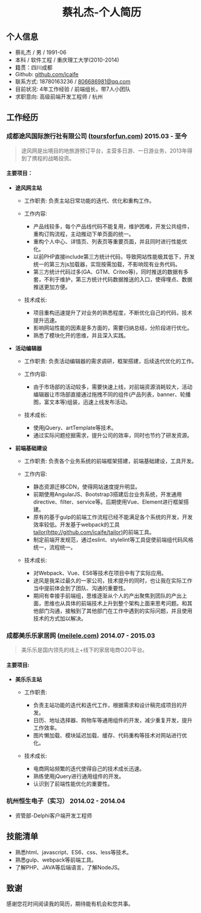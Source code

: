 # <center>蔡礼杰-个人简历</center>

## 个人信息

- 蔡礼杰 / 男 / 1991-06
- 本科 / 软件工程 / 重庆理工大学(2010-2014)
- 籍贯：四川成都
- Github: [github.com/icaife](http://github.com/icaife)
- 联系方式: 18780163236 / 806686981@qq.com
- 目前状况: 4年工作经验 / 前端组长，带7人小团队
- 求职意向: 高级前端开发工程师 / 杭州

## 工作经历

### 成都途风国际旅行社有限公司 ([toursforfun.com](http://toursforfun.com)) 2015.03 - 至今

> 途风网是出境目的地旅游预订平台，主营多日游、一日游业务，2013年得到了携程的战略投资。

#### 主要项目：
- **途风网主站** 

   - 工作职责: 负责主站日常功能的迭代、优化和重构工作。
    
   - 工作内容:   
        - 产品线较多，每个产品线代码不能复用，维护困难，开发公共组件，重构订购流程，主动推动下单页面的统一。
        - 重构个人中心、详情页、列表页等重要页面，并且同时进行性能优化。
        - 以前PHP直接include第三方统计代码，导致网站性能极其低下，开发统一的第三方js加载器，实现按需加载，不影响现有业务代码。
        - 第三方统计代码过多(GA、GTM、Criteo等)，同时推送的数据有多套，不利于维护，第三方统计代码数据推送的入口，使得埋点、数据推送更加方便。

  - 技术成长:

    - 项目重构迅速提升了对业务的熟悉程度，不断优化自己的代码，技术提升迅速。
    - 影响网站性能的因素是多方面的，需要归纳总结，分阶段进行优化。
    - 熟悉了模块化开的思维，并且深入实践。

- **活动编辑器**    

   - 工作职责: 负责活动编辑器的需求调研，框架搭建，后续迭代优化的工作。

   - 工作内容:
        - 由于市场部的活动较多，需要快速上线，对前端资源消耗较大，活动编辑器让市场部直接通过拖拽不同的组件(产品列表，banner、轮播图，富文本等)组装，迅速上线发布活动。
    
   - 技术成长:
        - 使用jQuery、artTemplate等技术。
        - 通过实际问题挖掘需求，提升公司的效率，同时也节约了研发资源。

- **前端基础建设**
    
    - 工作职责: 负责各个业务系统的前端框架搭建，前端基础建设，工具开发。

    - 工作内容:
	    - 静态资源迁移CDN，使得网站速度提升明显。
	    - 前期使用AngularJS、Bootstrap3搭建后台业务系统，开发通用directive、filter、service等。后期使用Vue、Element进行框架搭建。
	    - 原有的基于gulp的前端工作流程已经不能满足各个系统的开发，开发效率较低。开发基于webpack的工具[tailor(http://github.com/icaife/tailor)](http://github.com/icaife/tailor)的前端工具。
	    - 制定前端开发规范，通过eslint、stylelint等工具促使前端组代码风格统一，流程统一。

    - 技术成长:   
	    - 对Webpack、Vue、ES6等技术在项目中有了实际应用。
	    - 途风是我呆过最久的一家公司，技术提升的同时，也让我在实际工作当中提前体会到了团队、沟通的重要性。
	    - 期间有幸接手前端组，思维逐渐从个人的产出聚焦到团队的产出上面，思维也从具体的前端技术上升到整个架构上面来思考问题。和其他部门沟通，接触到了其他部门在工作中遇到的实际问题，并且使用技术的方式加以解决。

### 成都美乐乐家居网 ([meilele.com](http://meilele.com)) 2014.07 - 2015.03

> 美乐乐是国内领先的线上+线下的家居电商O2O平台。

#### 主要项目:

- **美乐乐主站**    
	- 工作职责: 
	    - 负责主站功能的迭代和迭代工作，根据需求和设计稿完成项目的开发。
	    - 日历、地址选择器、购物车等通用组件的开发，减少重复开发，提升工作效率。
	    - 图片懒加载、模块延迟加载、缓存、代码重构等技术对网站进行优化。
    
  - 技术成长:
	   - 电商网站频繁的迭代使得自己的技术成长迅速。
	   - 熟练使用jQuery进行通用组件的开发。
	   - 认识到了前端性能优化的重要性。

### 杭州恒生电子（实习） 2014.02 - 2014.04
- 资管部-Delphi客户端开发工程师

## 技能清单
- 熟悉html、javascript、ES6、css、less等技术。
- 熟悉gulp、webpack等前端工具。
- 了解PHP、JAVA等后端语言，了解NodeJS。

## 致谢
    
感谢您花时间阅读我的简历，期待能有机会和您共事。
